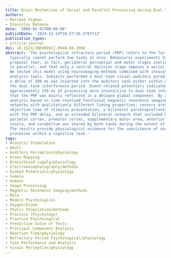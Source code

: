 ```yaml
---
title: Brain Mechanisms of Serial and Parallel Processing during Dual-Task Performance
authors:
- Mariano Sigman
- Stanislas Dehaene
date: '2008-01-01T00:00:00'
publishDate: '2024-12-24T10:27:56.578371Z'
publication_types:
- article-journal
doi: 10.1523/JNEUROSCI.0948-08.2008
abstract: 'The psychological refractory period (PRP) refers to the fact that humans
  typically cannot perform two tasks at once. Behavioral experiments have led to the
  proposal that, in fact, peripheral perceptual and motor stages continue to operate
  in parallel, and that only a central decision stage imposes a serial bottleneck.
  We tested this model using neuroimaging methods combined with innovative time-sensitive
  analysis tools. Subjects performed a dual-task visual-auditory paradigm in which
  a delay of 300 ms was injected into the auditory task either within or outside of
  the dual-task interference period. Event-related potentials indicated that the first
  approximately 250 ms of processing were insensitive to dual-task interference, and
  that the PRP was mainly reflected in a delayed global component. By a clustering
  analysis based on time-resolved functional magnetic resonance imaging, we identified
  networks with qualitatively different timing properties: sensory areas tracked the
  objective time of stimulus presentation, a bilateral parietoprefrontal network correlated
  with the PRP delay, and an extended bilateral network that included bilateral posterior
  parietal cortex, premotor cortex, supplementary motor area, anterior part of the
  insula, and cerebellum was shared by both tasks during the extent of dual-task performance.
  The results provide physiological evidence for the coexistence of serial and parallel
  processes within a cognitive task.'
tags:
- Acoustic Stimulation
- Adult
- Auditory Perception/physiology
- Brain Mapping
- Brain/blood supply/physiology
- Electroencephalography/methods
- Evoked Potentials/physiology
- Female
- Humans
- Image Processing
- Magnetic Resonance Imaging/methods
- Male
- Models Psychological
- Oxygen/blood
- Photic Stimulation/methods
- Practice (Psychology)
- Practice Psychological
- Predictive Value of Tests
- Principal Component Analysis
- Reaction Time/physiology
- Refractory Period Psychological/physiology
- Task Performance and Analysis
- Visual Perception/physiology
---
```

